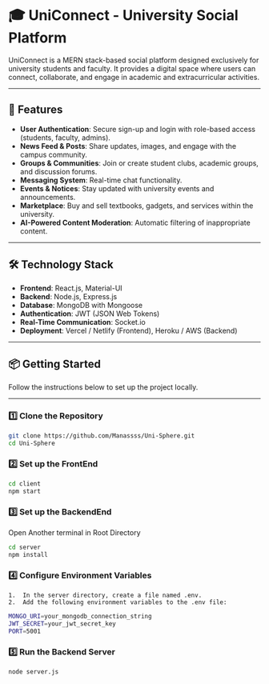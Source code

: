 # 🎓 UniConnect - University Social Platform

UniConnect is a MERN stack-based social platform designed exclusively for university students and faculty. It provides a digital space where users can connect, collaborate, and engage in academic and extracurricular activities.

---

## 🚀 Features

- **User Authentication**: Secure sign-up and login with role-based access (students, faculty, admins).
- **News Feed & Posts**: Share updates, images, and engage with the campus community.
- **Groups & Communities**: Join or create student clubs, academic groups, and discussion forums.
- **Messaging System**: Real-time chat functionality.
- **Events & Notices**: Stay updated with university events and announcements.
- **Marketplace**: Buy and sell textbooks, gadgets, and services within the university.
- **AI-Powered Content Moderation**: Automatic filtering of inappropriate content.

---

## 🛠 Technology Stack

- **Frontend**: React.js, Material-UI
- **Backend**: Node.js, Express.js
- **Database**: MongoDB with Mongoose
- **Authentication**: JWT (JSON Web Tokens)
- **Real-Time Communication**: Socket.io
- **Deployment**: Vercel / Netlify (Frontend), Heroku / AWS (Backend)

---

## 📦 Getting Started

Follow the instructions below to set up the project locally.

---

### 1️⃣ **Clone the Repository**

```bash
git clone https://github.com/Manassss/Uni-Sphere.git
cd Uni-Sphere
```

### 2️⃣ **Set up the FrontEnd**

```bash
cd client
npm start
```
### 3️⃣ **Set up the BackendEnd**
Open Another terminal in Root Directory
```bash
cd server
npm install
```
### 4️⃣ **Configure Environment Variables**
	1.	In the server directory, create a file named .env.
	2.	Add the following environment variables to the .env file:
```bash
MONGO_URI=your_mongodb_connection_string
JWT_SECRET=your_jwt_secret_key
PORT=5001
```
### 5️⃣ **Run the Backend Server**
```bash
node server.js
```



